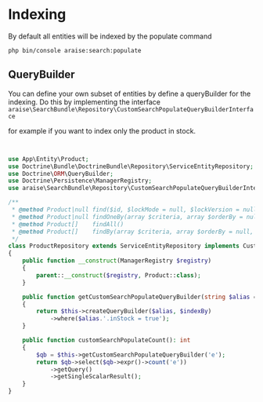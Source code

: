 # Indexing

By default all entities will be indexed by the populate command


```
php bin/console araise:search:populate
```

## QueryBuilder

You can define your own subset of entities by define a queryBuilder
for the indexing. Do this by implementing the interface `araise\SearchBundle\Repository\CustomSearchPopulateQueryBuilderInterface`

for example if you want to index only the product in stock.

```php


use App\Entity\Product;
use Doctrine\Bundle\DoctrineBundle\Repository\ServiceEntityRepository;
use Doctrine\ORM\QueryBuilder;
use Doctrine\Persistence\ManagerRegistry;
use araise\SearchBundle\Repository\CustomSearchPopulateQueryBuilderInterface;

/**
 * @method Product|null find($id, $lockMode = null, $lockVersion = null)
 * @method Product|null findOneBy(array $criteria, array $orderBy = null)
 * @method Product[]    findAll()
 * @method Product[]    findBy(array $criteria, array $orderBy = null, $limit = null, $offset = null)
 */
class ProductRepository extends ServiceEntityRepository implements CustomSearchPopulateQueryBuilderInterface
{
    public function __construct(ManagerRegistry $registry)
    {
        parent::__construct($registry, Product::class);
    }

    public function getCustomSearchPopulateQueryBuilder(string $alias = 'e', ?string $indexBy = null): QueryBuilder
    {
        return $this->createQueryBuilder($alias, $indexBy)
            ->where($alias.'.inStock = true');
    }

    public function customSearchPopulateCount(): int
    {
        $qb = $this->getCustomSearchPopulateQueryBuilder('e');
        return $qb->select($qb->expr()->count('e'))
            ->getQuery()
            ->getSingleScalarResult();
    }
}


```



